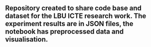 ## Repository created to share code base and dataset for the LBU ICTE research work. The experiment results are in JSON files, the notebook has preprocessed data and visualisation.
